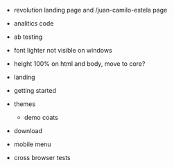 - revolution landing page and /juan-camilo-estela page
- analitics code
- ab testing
- font lighter not visible on windows
- height 100% on html and body, move to core?

- landing
- getting started
- themes
	- demo coats
- download
- mobile menu
- cross browser tests